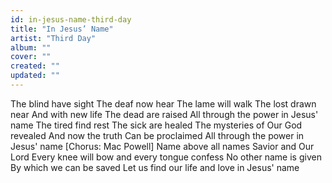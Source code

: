 ```yaml
---
id: in-jesus-name-third-day
title: "In Jesus’ Name"
artist: "Third Day"
album: ""
cover: ""
created: ""
updated: ""
---
```


The blind have sight
The deaf now hear
The lame will walk
The lost drawn near
And with new life
The dead are raised
All through the power in Jesus' name
The tired find rest
The sick are healed
The mysteries of
Our God revealed
And now the truth
Can be proclaimed
All through the power in Jesus' name
[Chorus: Mac Powell]
Name above all names
Savior and Our Lord
Every knee will bow and every tongue confess
No other name is given
By which we can be saved
Let us find our life and love in Jesus' name